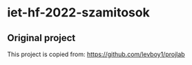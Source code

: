 # iet-hf-2022-szamitosok
## Original project
This project is copied from: https://github.com/levboy1/projlab
